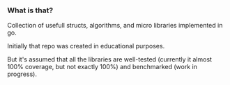 ### What is that?

Collection of usefull structs, algorithms, and micro libraries implemented in go.

Initially that repo was created in educational purposes.

But it's assumed that all the libraries are well-tested (currently it almost 100% coverage, but not exactly 100%) and benchmarked (work in progress).
